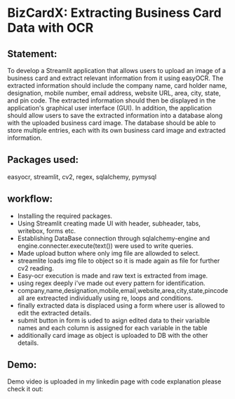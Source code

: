 # BizCardX: Extracting Business Card Data with OCR
## Statement:
To develop a Streamlit application that allows users to upload an image of a business card and extract relevant information from it using easyOCR. The extracted information should include the company name, card holder name, designation, mobile number, email address, website URL, area, city, state, and pin code. The extracted information should then be displayed in the application's graphical user interface (GUI). In addition, the application should allow users to save the extracted information into a database along with the uploaded business card image. The database should be able to store multiple entries, each with its own business card image and extracted information.
## Packages used:
easyocr, streamlit, cv2, regex, sqlalchemy, pymysql
## workflow:
- Installing the required packages.
- Using Streamlit creating made UI with header, subheader, tabs, writebox, forms etc.
- Establishing DataBase connection through sqlalchemy-engine and engine.connecter.execute(text()) were used to write queries.
- Made upload button where only img file are allowded to select.
- streamlite loads img file to object so it is made again as file for further cv2 reading.
- Easy-ocr execution is made and raw text is extracted from image.
- using regex deeply i've made out every pattern for identification.
- company,name,designation,mobile,email,website,area,city,state,pincode all are extreacted individually using re, loops and conditions.
- finally extracted data is displaced using a form where user is allowed to edit the extracted details.
- submit button in form is uded to asign edited data to their varialble names and each column is assigned for each variable in the table
- additionally card image as object is uploaded to DB with the other details.
## Demo:
Demo video is uploaded in my linkedin page with code explanation please check it out:
